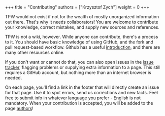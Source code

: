 +++
title = "Contributing"
authors = ["Krzysztof Zych"]
weight = 0
+++

TPW would not exist if not for the wealth of mostly unorganized information out there.
That's why it needs collaborators! You are welcome to contribute your knowledge, correct mistakes, and supply new sources and references.

<!-- more -->

TPW is not a wiki, however. While anyone can contribute, there's a process to it. 
You should have basic knowledge of using GitHub, and the fork and pull request-based workflow.
Github has a useful [introduction][github-hello-world], and there are many other resources online.

If you don't want or cannot do that, you can also open issues in the [issue tracker][issue-tracker], flagging problems or supplying extra information to a page.
This still requires a GitHub account, but nothing more than an internet browser is needed.

On each page, you'll find a link in the footer that will directly create an issue for that page.
Use it to spot errors, send us corrections and new facts.
Feel free to submit info in whatever language you prefer - English is not mandatory.
When your contribution is accepted, you will be added to the page [authors](@/authors.md)!

[github-hello-world]: //docs.github.com/en/get-started/quickstart/hello-world
[issue-tracker]: //github.com/k3rni/teczki-polskiego-wrestlingu/issues
